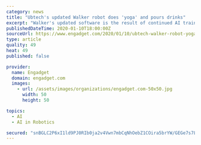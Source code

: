 ```yaml
---
category: news
title: "Ubtech's updated Walker robot does 'yoga' and pours drinks"
excerpt: "Walker's updated software is the result of continued AI training on its original hardware -- including the same optical sensors ... If you haven't already, it's about time you start saving up for your robot pal. Follow all the latest news from CES 2020 here!"
publishedDateTime: 2020-01-10T18:00:00Z
sourceUrl: https://www.engadget.com/2020/01/10/ubtech-walker-robot-yoga-pouring-drinks/
type: article
quality: 49
heat: 49
published: false

provider:
  name: Engadget
  domain: engadget.com
  images:
    - url: /assets/images/organizations/engadget.com-50x50.jpg
      width: 50
      height: 50

topics:
  - AI
  - AI in Robotics

secured: "snBGLC2P6xI1ld9PJ0RIb0ja2v4Vwn7mbCqNhOebZ1COira5brYW/GEGe7s7Lk0YTVFsI5PZbkPiNT5ffnCz/cwrFCDMhB5HXx0CbJPvNj5JryHaiD7+DAVeZ6Yv9JSFL6OsbfFlnrOlKIHfW9n5T4sgaJWTPWSB8BucvzQH5sbWcudgQt8xpTxwZkTRK6LgY1aZHbmn5GmJ6OChEq0qumfHt4yoldsWvdF75z7MaPhhcxGPcWGmFDOMYoCr4hp3qBB7w9aSmvWGTaGEsFKvUjEAM7Sq6oyWQk1HCc94EeD4v13biBeMgu3kbdeahP47m4lR10l/6id11ZecfC7i9mvMZS32yvNRunAZjhzEOXguVqIBd4oqTAWhf3VvPB/DI/Kjfa9Rkw6BIq19z1ypel1vsp1eop7YwGhR5s4fd0JtbnUWFsxaEQL3Xwh7FfdWBbKEFd4NCYYvgvWZxiVpsQ==;v9jPRXgOwSs9EzxlT9yl7A=="
---
```


